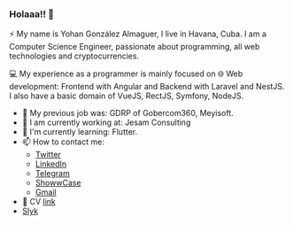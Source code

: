 ### Holaaa!! 👋

⚡ My name is Yohan González Almaguer, I live in Havana, Cuba. I am a Computer Science Engineer, passionate about programming, all web technologies and cryptocurrencies.

💻 My experience as a programmer is mainly focused on 🌐 Web development: Frontend with Angular and Backend with Laravel and NestJS. I also have a basic domain of VueJS, RectJS, Symfony, NodeJS.

- 💼 My previous job was: GDRP of Gobercom360, Meyisoft.
- 🔭 I am currently working at: Jesam Consulting
- 🌱 I'm currently learning: Flutter.
- 📫 How to contact me:
  - [Twitter](https://twitter.com/ZahiriNatZuke) 
  - [LinkedIn](https://www.linkedin.com/in/yohan-gonzález-almaguer)
  - [Telegram](https://t.me/ZahiriNatZuke)
  - [ShowwCase](https://www.showwcase.com/zahirinatzuke)
  - [Gmail](mailto:yohan.gonzalez.almaguer@gmail.com)
- 📓 CV [link](https://resume.io/r/2Vo3ymadF)
- [Slyk](https://zahirinatzuke.slyk.io/?locale=en)
